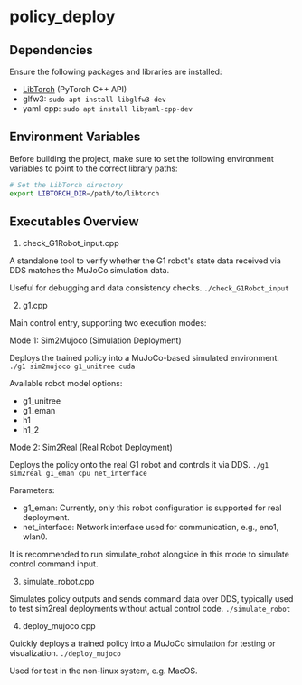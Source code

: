 # policy_deploy

## Dependencies
Ensure the following packages and libraries are installed:
- [LibTorch](https://pytorch.org/get-started/locally/) (PyTorch C++ API)
- glfw3: `sudo apt install libglfw3-dev`
- yaml-cpp: `sudo apt install libyaml-cpp-dev`

## Environment Variables
Before building the project, make sure to set the following environment variables to point to the correct library paths:
```sh
# Set the LibTorch directory
export LIBTORCH_DIR=/path/to/libtorch
```

## Executables Overview
1. check_G1Robot_input.cpp

A standalone tool to verify whether the G1 robot's state data received via DDS matches the MuJoCo simulation data.

Useful for debugging and data consistency checks.
`./check_G1Robot_input`


2. g1.cpp

Main control entry, supporting two execution modes:

Mode 1: Sim2Mujoco (Simulation Deployment)

Deploys the trained policy into a MuJoCo-based simulated environment.
`./g1 sim2mujoco g1_unitree cuda`

Available robot model options:
- g1_unitree
- g1_eman
- h1
- h1_2

Mode 2: Sim2Real (Real Robot Deployment)

Deploys the policy onto the real G1 robot and controls it via DDS.
`./g1 sim2real g1_eman cpu net_interface`

Parameters:
- g1_eman: Currently, only this robot configuration is supported for real deployment.
- net_interface: Network interface used for communication, e.g., eno1, wlan0.

It is recommended to run simulate_robot alongside in this mode to simulate control command input.

3. simulate_robot.cpp

Simulates policy outputs and sends command data over DDS, typically used to test sim2real deployments without actual control code.
`./simulate_robot`

4. deploy_mujoco.cpp

Quickly deploys a trained policy into a MuJoCo simulation for testing or visualization.
`./deploy_mujoco`

Used for test in the non-linux system, e.g. MacOS.


